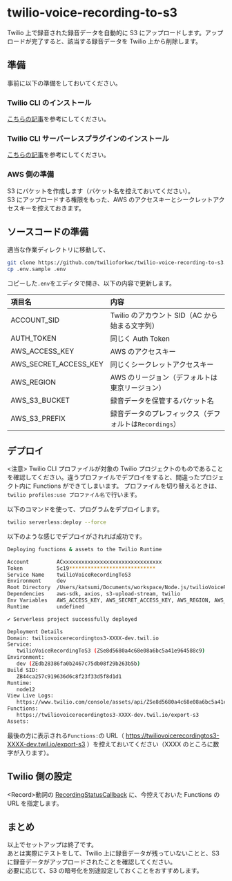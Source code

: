 # twilio-voice-recording-to-s3

Twilio 上で録音された録音データを自動的に S3 にアップロードします。アップロードが完了すると、該当する録音データを Twilio 上から削除します。

## 準備

事前に以下の準備をしておいてください。

### Twilio CLI のインストール

[こちらの記事](https://qiita.com/mobilebiz/items/456ce8b455f6aa84cc1e)を参考にしてください。

### Twilio CLI サーバーレスプラグインのインストール

[こちらの記事](https://qiita.com/mobilebiz/items/fb4439bf162098e345ae)を参考にしてください。

### AWS 側の準備

S3 にバケットを作成します（バケット名を控えておいてください）。  
S3 にアップロードする権限をもった、AWS のアクセスキーとシークレットアクセスキーを控えておきます。

## ソースコードの準備

適当な作業ディレクトリに移動して、

```sh
git clone https://github.com/twilioforkwc/twilio-voice-recording-to-s3.git
cp .env.sample .env
```

コピーした`.env`をエディタで開き、以下の内容で更新します。

| 項目名                | 内容                                                   |
| :-------------------- | :----------------------------------------------------- |
| ACCOUNT_SID           | Twilio のアカウント SID（AC から始まる文字列）         |
| AUTH_TOKEN            | 同じく Auth Token                                      |
| AWS_ACCESS_KEY        | AWS のアクセスキー                                     |
| AWS_SECRET_ACCESS_KEY | 同じくシークレットアクセスキー                         |
| AWS_REGION            | AWS のリージョン（デフォルトは東京リージョン）         |
| AWS_S3_BUCKET         | 録音データを保管するバケット名                         |
| AWS_S3_PREFIX         | 録音データのプレフィックス（デフォルトは`Recordings`） |

## デプロイ

<注意> Twilio CLI プロファイルが対象の Twilio プロジェクトのものであることを確認してください。違うプロファイルでデプロイをすると、間違ったプロジェクト内に Functions ができてしまいます。
プロファイルを切り替えるときは、`twilio profiles:use プロファイル名`で行います。

以下のコマンドを使って、プログラムをデプロイします。

```sh
twilio serverless:deploy --force
```

以下のような感じでデプロイがされれば成功です。

```sh
Deploying functions & assets to the Twilio Runtime

Account         ACxxxxxxxxxxxxxxxxxxxxxxxxxxxxxxxx
Token           5c19****************************
Service Name    twilioVoiceRecordingToS3
Environment     dev
Root Directory  /Users/katsumi/Documents/workspace/Node.js/twilioVoiceRecordingToS3
Dependencies    aws-sdk, axios, s3-upload-stream, twilio
Env Variables   AWS_ACCESS_KEY, AWS_SECRET_ACCESS_KEY, AWS_REGION, AWS_S3_BUCKET, AWS_S3_PREFIX
Runtime         undefined

✔ Serverless project successfully deployed

Deployment Details
Domain: twiliovoicerecordingtos3-XXXX-dev.twil.io
Service:
   twilioVoiceRecordingToS3 (ZSe8d5680a4c68e08a6bc5a41e964588c9)
Environment:
   dev (ZEdb28386fa0b2467c75db08f29b263b5b)
Build SID:
   ZB44ca257c919636d6c8f23f33d5f8d1d1
Runtime:
   node12
View Live Logs:
   https://www.twilio.com/console/assets/api/ZSe8d5680a4c68e08a6bc5a41e964588c9/environment/ZEdb28386fa0b2467c75db08f29b263b5b
Functions:
   https://twiliovoicerecordingtos3-XXXX-dev.twil.io/export-s3
Assets:

```

最後の方に表示される`Functions:`の URL（ https://twiliovoicerecordingtos3-XXXX-dev.twil.io/export-s3 ）を控えておいてください（XXXX のところに数字が入ります）。

## Twilio 側の設定

\<Record>動詞の [RecordingStatusCallback](https://jp.twilio.com/docs/voice/twiml/record#attributes-recording-status-callback) に、今控えておいた Functions の URL を指定します。

## まとめ

以上でセットアップは終了です。  
あとは実際にテストをして、Twilio 上に録音データが残っていないことと、S3 に録音データがアップロードされたことを確認してください。  
必要に応じて、S3 の暗号化を別途設定しておくことをおすすめします。
